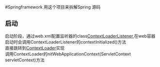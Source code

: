 #Springframework
用这个项目来拆解Spring 源码

## 启动
启动阶段，通过web.xml配置监听器的class[ContextLoaderListener](spring-web/src/main/java/org/springframework/web/context/ContextLoaderListener.java),在web容器启动时会调用ContextLoaderListener的contextInitialized()方法   
直接跳转到[ContextLoader](spring-web/src/main/java/org/springframework/web/context/ContextLoader.java)实现   
调用ContextLoader的nitWebApplicationContext(ServletContext servletContext)方法    

